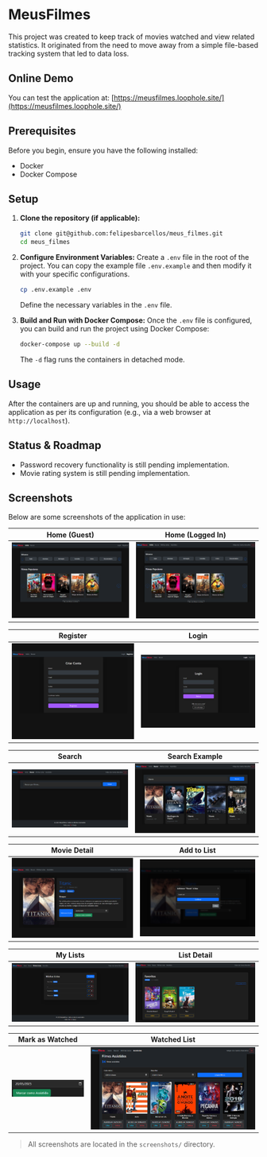 # MeusFilmes

This project was created to keep track of movies watched and view related statistics. It originated from the need to move away from a simple file-based tracking system that led to data loss.

## Online Demo

You can test the application at: [https://meusfilmes.loophole.site/](https://meusfilmes.loophole.site/)

## Prerequisites

Before you begin, ensure you have the following installed:
- Docker
- Docker Compose

## Setup

1.  **Clone the repository (if applicable):**
    ```bash
    git clone git@github.com:felipesbarcellos/meus_filmes.git
    cd meus_filmes
    ```

2.  **Configure Environment Variables:**
    Create a `.env` file in the root of the project. You can copy the example file `.env.example` and then modify it with your specific configurations.
    ```bash
    cp .env.example .env
    ```
    Define the necessary variables in the `.env` file.

3.  **Build and Run with Docker Compose:**
    Once the `.env` file is configured, you can build and run the project using Docker Compose:
    ```bash
    docker-compose up --build -d
    ```
    The `-d` flag runs the containers in detached mode.

## Usage

After the containers are up and running, you should be able to access the application as per its configuration (e.g., via a web browser at `http://localhost`).

## Status & Roadmap

- Password recovery functionality is still pending implementation.
- Movie rating system is still pending implementation.


## Screenshots

Below are some screenshots of the application in use:

| Home (Guest) | Home (Logged In) |
|:---:|:---:|
| ![Home Guest](screenshots/home_guest.png) | ![Home Logged In](screenshots/home_logged_in.png) |

| Register | Login |
|:---:|:---:|
| ![Register](screenshots/register.png) | ![Login](screenshots/login.png) |

| Search | Search Example |
|:---:|:---:|
| ![Search Page](screenshots/search_page.png) | ![Search Example](screenshots/search_example.png) |

| Movie Detail | Add to List |
|:---:|:---:|
| ![Movie Detail](screenshots/movie_detail_page.png) | ![Add to List](screenshots/add_to_list.png) |

| My Lists | List Detail |
|:---:|:---:|
| ![My Lists](screenshots/my_lists.png) | ![List Detail](screenshots/list_detail.png) |

| Mark as Watched | Watched List |
|:---:|:---:|
| ![Mark as Watched](screenshots/mark_as_watched.png) | ![Watched List](screenshots/watched_list.png) |

> All screenshots are located in the `screenshots/` directory.
